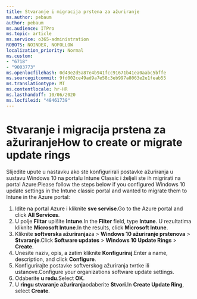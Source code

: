 ```yaml
---
title: Stvaranje i migracija prstena za ažuriranje
ms.author: pebaum
author: pebaum
ms.audience: ITPro
ms.topic: article
ms.service: o365-administration
ROBOTS: NOINDEX, NOFOLLOW
localization_priority: Normal
ms.custom:
- "6718"
- "9003773"
ms.openlocfilehash: 0d43e2d5a87e4b941fcc91671b41ea0aabc5bffe
ms.sourcegitcommit: 9fd002ce49ad9a7e58c3eb997a8063e2e1feab55
ms.translationtype: MT
ms.contentlocale: hr-HR
ms.lasthandoff: 10/06/2020
ms.locfileid: "48461739"
---
```

# <a name="how-to-create-or-migrate-update-rings"></a><span data-ttu-id="7a7e2-102">Stvaranje i migracija prstena za ažuriranje</span><span class="sxs-lookup"><span data-stu-id="7a7e2-102">How to create or migrate update rings</span></span>

<span data-ttu-id="7a7e2-103">Slijedite upute u nastavku ako ste konfigurirali postavke ažuriranja u sustavu Windows 10 na portalu Intune Classic i željeli ste ih migrirati na portal Azure:</span><span class="sxs-lookup"><span data-stu-id="7a7e2-103">Please follow the steps below if you configured Windows 10 update settings in the Intune classic portal and wanted to migrate them to Intune in the Azure portal:</span></span>

1. <span data-ttu-id="7a7e2-104">Idite na portal Azure i kliknite **sve servise**.</span><span class="sxs-lookup"><span data-stu-id="7a7e2-104">Go to the Azure portal and click **All Services**.</span></span>
2. <span data-ttu-id="7a7e2-105">U polje **Filtar** upišite **Intune**.</span><span class="sxs-lookup"><span data-stu-id="7a7e2-105">In the **Filter** field, type **Intune**.</span></span> <span data-ttu-id="7a7e2-106">U rezultatima kliknite **Microsoft Intune**.</span><span class="sxs-lookup"><span data-stu-id="7a7e2-106">In the results, click **Microsoft Intune**.</span></span>
3. <span data-ttu-id="7a7e2-107">Kliknite **softverska ažuriranja**za  >  **Windows 10 ažuriranje prstenova**  >  **Stvaranje**.</span><span class="sxs-lookup"><span data-stu-id="7a7e2-107">Click **Software updates** > **Windows 10 Update Rings** > **Create**.</span></span>
4. <span data-ttu-id="7a7e2-108">Unesite naziv, opis, a zatim kliknite **Konfiguriraj**.</span><span class="sxs-lookup"><span data-stu-id="7a7e2-108">Enter a name, description, and click **Configure**.</span></span>
5. <span data-ttu-id="7a7e2-109">Konfigurirajte postavke softverskog ažuriranja tvrtke ili ustanove.</span><span class="sxs-lookup"><span data-stu-id="7a7e2-109">Configure your organizations software update settings.</span></span>
6. <span data-ttu-id="7a7e2-110">Odaberite **u redu**.</span><span class="sxs-lookup"><span data-stu-id="7a7e2-110">Select **OK**.</span></span>
7. <span data-ttu-id="7a7e2-111">U **ringu stvaranje ažuriranja**odaberite **Stvori**.</span><span class="sxs-lookup"><span data-stu-id="7a7e2-111">In **Create Update Ring**, select **Create**.</span></span>
